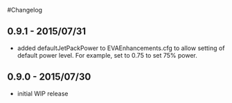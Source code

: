 #Changelog

## 0.9.1 - 2015/07/31
- added defaultJetPackPower to EVAEnhancements.cfg to allow setting of default power level.  For example, set to 0.75 to set 75% power.

## 0.9.0 - 2015/07/30
- initial WIP release